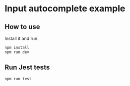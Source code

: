 # Input autocomplete example

## How to use

Install it and run:

```bash
npm install
npm run dev
```

## Run Jest tests

```bash
npm run test
```
